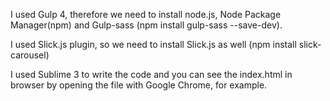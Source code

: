I used Gulp 4, therefore we need to install node.js, Node Package Manager(npm) and Gulp-sass (npm install gulp-sass --save-dev).

I used Slick.js plugin, so we need to install Slick.js as well (npm install slick-carousel)

I used Sublime 3 to write the code and you can see the index.html in browser by opening the file with Google Chrome, for example.
